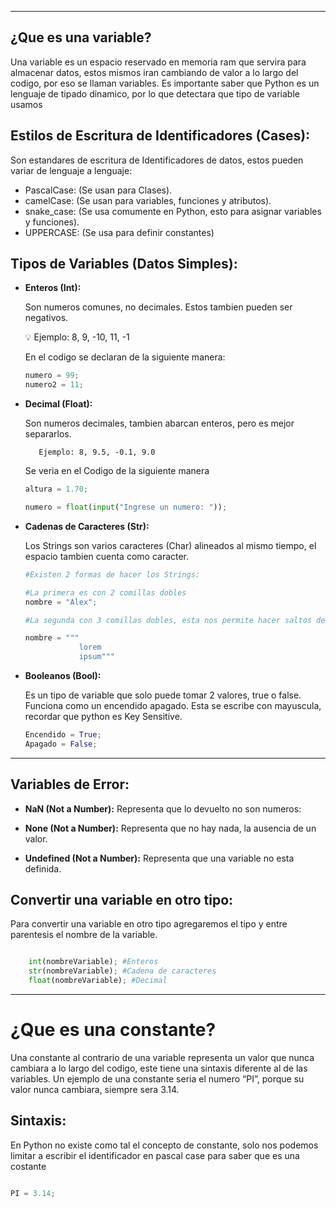 
---
























## ¿Que es una variable?

Una variable es un espacio reservado en memoria ram que servira para almacenar datos, estos mismos iran cambiando de valor a lo largo del codigo, por eso se llaman variables. Es importante saber que Python es un lenguaje de tipado dinamico, por lo que detectara que tipo de variable usamos

## **Estilos de Escritura de Identificadores (Cases):**

Son estandares de escritura de Identificadores de datos, estos pueden variar de lenguaje a lenguaje:

- PascalCase: (Se usan para Clases).
- camelCase: (Se usan para variables, funciones y atributos).
- snake_case: (Se usa comumente en Python, esto para asignar variables y funciones).
- UPPERCASE: (Se usa para definir constantes)

## **Tipos de Variables (Datos Simples):**

- **Enteros (Int):**
    
    Son numeros comunes, no decimales. Estos tambien pueden ser negativos.
    
    <aside> 💡 Ejemplo: 8, 9, -10, 11, -1
    
    </aside>
    
    En el codigo se declaran de la siguiente manera:
    
    ```python
    numero = 99;
    numero2 = 11;
    ```
    
- **Decimal (Float):**
    
    Son numeros decimales, tambien abarcan enteros, pero es mejor separarlos.
    
		 Ejemplo: 8, 9.5, -0.1, 9.0
    
    Se veria en el Codigo de la siguiente manera
    
    ```python
    altura = 1.70;
    
    numero = float(input("Ingrese un numero: "));
    
    ```
    
- **Cadenas de Caracteres (Str):**
    
    Los Strings son varios caracteres (Char) alineados al mismo tiempo, el espacio tambien cuenta como caracter.
    
	```python
	#Existen 2 formas de hacer los Strings:

	#La primera es con 2 comillas dobles
	nombre = "Alex";

	#La segunda con 3 comillas dobles, esta nos permite hacer saltos de linea

	nombre = """
	            lorem
	            ipsum"""

	```
    
- **Booleanos (Bool):**
    
    Es un tipo de variable que solo puede tomar 2 valores, true o false. Funciona como un encendido apagado. Esta se escribe con mayuscula, recordar que python es Key Sensitive.
    
    ```python
    Encendido = True;
    Apagado = False; 
    ```
    

---

## Variables de Error:

- **NaN (Not a Number):**
	 Representa que lo devuelto no son numeros:
	 
- **None (Not a Number):**
	 Representa que no hay nada, la ausencia de un valor.
	 
- **Undefined (Not a Number):**
	 Representa que una variable no esta definida.

## Convertir una variable en otro tipo:

Para convertir una variable en otro tipo agregaremos el tipo y entre parentesis el nombre de la variable.

```python

	int(nombreVariable); #Enteros
	str(nombreVariable); #Cadena de caracteres
	float(nombreVariable); #Decimal

```

---

# ¿Que es una constante?

Una constante al contrario de una variable representa un valor que nunca cambiara a lo largo del codigo, este tiene una sintaxis diferente al de las variables. Un ejemplo de una constante seria el numero “PI”, porque su valor nunca cambiara, siempre sera 3.14.

## Sintaxis:

En Python no existe como tal el concepto de constante, solo nos podemos limitar a escribir el identificador en pascal case para saber que es una costante 

```python

PI = 3.14; 
```


